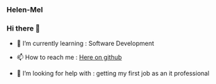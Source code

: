 ### Helen-Mel

### Hi there 👋

- 🌱 I’m currently learning : Software Development

- 📫 How to reach me : [Here on github](https://github.com/helen-mel)

- 🤔 I’m looking for help with : getting my first job as an it professional


<!--
**helen-mel/helen-mel** is a ✨ _special_ ✨ repository because its `README.md` (this file) appears on your GitHub profile.

Here are some ideas to get you started:

- 🔭 I’m currently working on ...
- 🌱 I’m currently learning ...
- 👯 I’m looking to collaborate on ...
- 🤔 I’m looking for help with ...
- 💬 Ask me about ...
- 📫 How to reach me: ...
- 😄 Pronouns: ...
- ⚡ Fun fact: ...
-->
